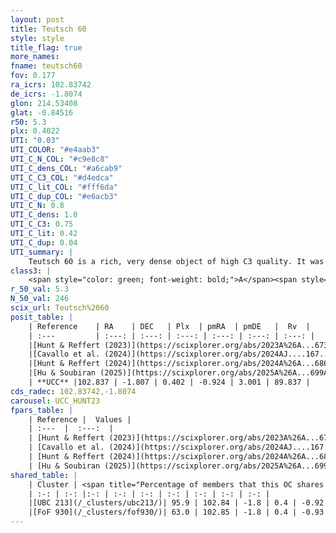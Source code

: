 ```yaml
---
layout: post
title: Teutsch 60
style: style
title_flag: true
more_names: 
fname: teutsch60
fov: 0.177
ra_icrs: 102.83742
de_icrs: -1.8074
glon: 214.53408
glat: -0.84516
r50: 5.3
plx: 0.4022
UTI: "0.03"
UTI_COLOR: "#e4aab3"
UTI_C_N_COL: "#c9e8c8"
UTI_C_dens_COL: "#a6cab9"
UTI_C_C3_COL: "#d4edca"
UTI_C_lit_COL: "#fff6da"
UTI_C_dup_COL: "#e6acb3"
UTI_C_N: 0.8
UTI_C_dens: 1.0
UTI_C_C3: 0.75
UTI_C_lit: 0.42
UTI_C_dup: 0.04
UTI_summary: |
    Teutsch 60 is a rich, very dense object of high C3 quality. It was recently reported in the literature.<br><br><span style="color: #99180f; font-weight: bold;">Warning: </span>This is very likely a duplicate object, which shares a large percentage of members with at least one previously reported entry.
class3: |
    <span style="color: green; font-weight: bold;">A</span><span style="color: #FFC300; font-weight: bold;">B</span>
r_50_val: 5.3
N_50_val: 246
scix_url: Teutsch%2060
posit_table: |
    | Reference    | RA    | DEC   | Plx  | pmRA  | pmDE   |  Rv  |
    | :---         | :---: | :---: | :---: | :---: | :---: | :---: |
    |[Hunt & Reffert (2023)](https://scixplorer.org/abs/2023A%26A...673A.114H) | 102.849 | -1.802 | 0.402 | -0.922 | 3.003 | 89.338 |
    |[Cavallo et al. (2024)](https://scixplorer.org/abs/2024AJ....167...12C) | 102.848 | -1.808 | 0.403 | -- | -- | -- |
    |[Hunt & Reffert (2024)](https://scixplorer.org/abs/2024A%26A...686A..42H) | 102.849 | -1.802 | 0.402 | -0.922 | 3.003 | 89.338 |
    |[Hu & Soubiran (2025)](https://scixplorer.org/abs/2025A%26A...699A.246H) | 102.848 | -1.808 | -- | -- | -- | -- |
    | **UCC** |102.837 | -1.807 | 0.402 | -0.924 | 3.001 | 89.837 | 
cds_radec: 102.83742,-1.8074
carousel: UCC_HUNT23
fpars_table: |
    | Reference |  Values |
    | :---  |  :---:  |
    | [Hunt & Reffert (2023)](https://scixplorer.org/abs/2023A%26A...673A.114H) | `AV50=0.923, diffAV50=0.475, MOD50=11.782, logAge50=9.112` |
    | [Cavallo et al. (2024)](https://scixplorer.org/abs/2024AJ....167...12C) | `AV50=0.99, dMod50=11.63, logAge50=9.19, [Fe/H]50=0.04` |
    | [Hunt & Reffert (2024)](https://scixplorer.org/abs/2024A%26A...686A..42H) | `MassJ=1116.76` |
    | [Hu & Soubiran (2025)](https://scixplorer.org/abs/2025A%26A...699A.246H) | `MA22=-0.19, MA23f=-0.39, MA23g=-0.29, MZ23=-0.44, MK24=-0.31, MF24=-0.31` |
shared_table: |
    | Cluster | <span title="Percentage of members that this OC shares with the ones listed">%</span>   | RA   | DEC   | Plx   | pmRA  | pmDE  | Rv | UTI |
    | :-: | :-: |:-: | :-: | :-: | :-: | :-: | :-: | :-: |
    |[UBC 213](/_clusters/ubc213/)| 95.9 | 102.84 | -1.8 | 0.4 | -0.92 | 3.0 | 89.84 |0.18 |
    |[FoF 930](/_clusters/fof930/)| 63.0 | 102.85 | -1.8 | 0.4 | -0.93 | 3.0 | 89.87 |0.64 |
---
```

